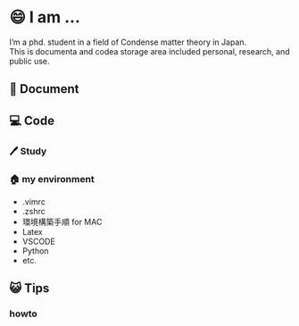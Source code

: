 # 😄 I am ...
 I’m a phd. student in a field of Condense matter theory in Japan.  
 This is documenta and codea storage area included personal, research, and public use.
 
## 📕 Document

## 💻 Code
### 🖊️ Study
### 🏠 my environment
- .vimrc
- .zshrc
- 環境構築手順 for MAC
- Latex
- VSCODE
- Python
- etc.
## 😺 Tips
### howto

<!--
**kamecham/kamecham** is a ✨ _special_ ✨ repository because its `README.md` (this file) appears on your GitHub profile.

Here are some ideas to get you started:
### A third-level heading
- 🔭 I’m currently working on ...
- 🌱 I’m currently learning ...
- 👯 I’m looking to collaborate on ...
- 🤔 I’m looking for help with ...
- 💬 Ask me about ...
- 📫 How to reach me: ...
- 😄 Pronouns: ...
- ⚡ Fun fact: ...

-->
